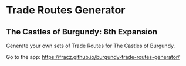 # Trade Routes Generator

## The Castles of Burgundy: 8th Expansion

Generate your own sets of Trade Routes for The Castles of Burgundy.

Go to the app: https://fracz.github.io/burgundy-trade-routes-generator/
